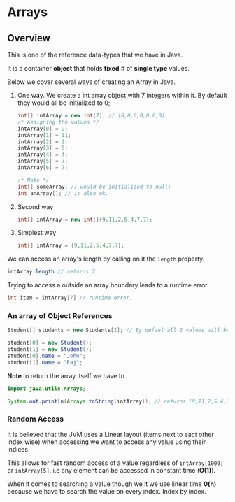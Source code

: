 # Arrays

## Overview

This is one of the reference data-types that we have in Java.

It is a container **object** that holds **fixed** # of **single type** values.

Below we cover several ways of creating an Array in Java.

1. One way. We create a int array object with 7 integers within it. By default they would all be initialized to 0;

    ```Java
    int[] intArray = new int[7]; // [0,0,0,0,0,0,0]
    /* Assigning the values */
    intArray[0] = 9;
    intArray[1] = 11;
    intArray[2] = 2;
    intArray[3] = 5;
    intArray[4] = 4;
    intArray[5] = 7;
    intArray[6] = 7;

    /* Note */
    int[] someArray; // would be initialized to null;
    int anArray[]; // is also ok.
    ```

2. Second way

    ```Java
    int[] intArray = new int[]{9,11,2,5,4,7,7};
    ```
3. Simplest way

    ```Java
    int[] intArray = {9,11,2,5,4,7,7};
    ```

We can access an array's length by calling on it the `length` property.

```Java
intArray.length // returns 7
```

Trying to access a outside an array boundary leads to a runtime error.

```Java
int item = intArray[7] // runtime error.
```

### An array of Object References

```Java
Student[] students = new Students[2]; // By defaul all 2 values will be null

student[0] = new Student();
student[1] = new Student();
student[0].name = "John";
student[1].name = "Raj";
```

**Note** to return the array itself we have to

```Java
import java.utils.Arrays;

System.out.println(Arrays.toString(intArray)); // returns [9,11,2,5,4,7,7]
```

### Random Access

It is believed that the JVM uses a Linear layout (items next to eact other index wise) when accessing we want to access any value using their indices.

This allows for fast random access of a value regardless of `intArray[1000]` or `intArray[5]`. i.e any element can be accessed in constant time (**O(1)**).

When it comes to searching a value though we it we use linear time **0(n)** because we have to search the value on every index. Index by index.